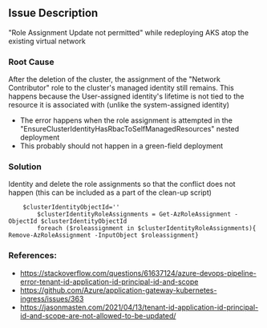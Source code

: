 ## Issue Description
"Role Assignment Update not permitted" while redeploying AKS atop the existing virtual network

### Root Cause
After the deletion of the cluster, the assignment of the "Network Contributor" role to the cluster's managed identity still remains. This happens because the User-assigned identity's lifetime is not tied to the resource it is associated with (unlike the system-assigned identity)
- The error happens when the role assignment is attempted in the "EnsureClusterIdentityHasRbacToSelfManagedResources" nested deployment
- This probably should not happen in a green-field deployment 
### Solution
Identity and delete the role assignments so that the conflict does not happen (this can be included as a part of the clean-up script)
```
    $clusterIdentityObjectId=''
		$clusterIdentityRoleAssignments = Get-AzRoleAssignment -ObjectId $clusterIdentityObjectId
		foreach ($roleassignment in $clusterIdentityRoleAssignments){ Remove-AzRoleAssignment -InputObject $roleassignment}
```
### References: 
- https://stackoverflow.com/questions/61637124/azure-devops-pipeline-error-tenant-id-application-id-principal-id-and-scope
-  https://github.com/Azure/application-gateway-kubernetes-ingress/issues/363
- https://jasonmasten.com/2021/04/13/tenant-id-application-id-principal-id-and-scope-are-not-allowed-to-be-updated/
